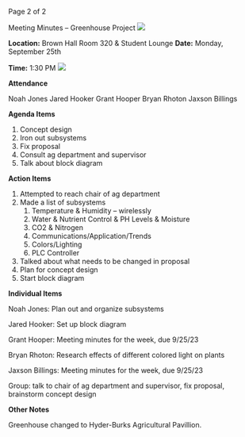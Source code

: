 ﻿Page 2 of 2 

Meeting Minutes – Greenhouse Project ![](Aspose.Words.f96b7722-f739-4604-aab4-9d3bddfb8a47.001.png)

**Location:**  Brown Hall Room 320 & Student Lounge **Date:**   Monday, September 25th 

**Time:**   1:30 PM ![](Aspose.Words.f96b7722-f739-4604-aab4-9d3bddfb8a47.002.png)

**Attendance** 

Noah Jones Jared Hooker Grant Hooper Bryan Rhoton Jaxson Billings 

**Agenda Items** 

1. Concept design 
1. Iron out subsystems 
1. Fix proposal 
1. Consult ag department and supervisor 
1. Talk about block diagram 

**Action Items**  

1. Attempted to reach chair of ag department 
1. Made a list of subsystems 
   1. Temperature & Humidity – wirelessly 
   1. Water & Nutrient Control & PH Levels & Moisture 
   1. CO2 & Nitrogen 
   1. Communications/Application/Trends 
   1. Colors/Lighting 
   1. PLC Controller 
1. Talked about what needs to be changed in proposal 
1. Plan for concept design 
1. Start block diagram 

**Individual Items** 

Noah Jones: Plan out and organize subsystems 

Jared Hooker: Set up block diagram 

Grant Hooper: Meeting minutes for the week, due 9/25/23 

Bryan Rhoton: Research effects of different colored light on plants  

Jaxson Billings: Meeting minutes for the week, due 9/25/23 

Group: talk to chair of ag department and supervisor, fix proposal, brainstorm concept design 

**Other Notes**  

Greenhouse changed to Hyder-Burks Agricultural Pavillion. 
